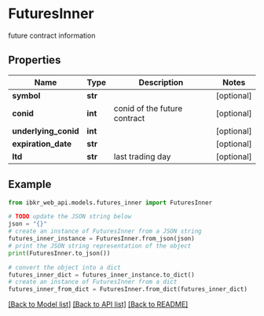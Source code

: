 # FuturesInner

future contract information

## Properties

Name | Type | Description | Notes
------------ | ------------- | ------------- | -------------
**symbol** | **str** |  | [optional] 
**conid** | **int** | conid of the future contract | [optional] 
**underlying_conid** | **int** |  | [optional] 
**expiration_date** | **str** |  | [optional] 
**ltd** | **str** | last trading day | [optional] 

## Example

```python
from ibkr_web_api.models.futures_inner import FuturesInner

# TODO update the JSON string below
json = "{}"
# create an instance of FuturesInner from a JSON string
futures_inner_instance = FuturesInner.from_json(json)
# print the JSON string representation of the object
print(FuturesInner.to_json())

# convert the object into a dict
futures_inner_dict = futures_inner_instance.to_dict()
# create an instance of FuturesInner from a dict
futures_inner_from_dict = FuturesInner.from_dict(futures_inner_dict)
```
[[Back to Model list]](../README.md#documentation-for-models) [[Back to API list]](../README.md#documentation-for-api-endpoints) [[Back to README]](../README.md)



